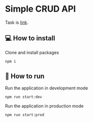 # Simple CRUD API

Task is [link](https://github.com/AlreadyBored/nodejs-assignments/blob/main/assignments/crud-api/assignment.md).

## 💻 How to install

Clone and install packages

```
npm i
```

## 🚀 How to run

Run the application in development mode

```
npm run start:dev
```

Run the application in production mode

```
npm run start:prod
```